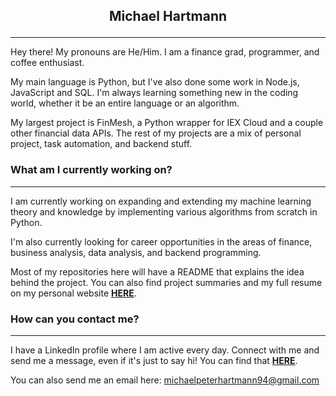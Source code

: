 

## <p align="center">Michael Hartmann<p>
---

Hey there! My pronouns are He/Him. I am a finance grad, programmer, and coffee enthusiast.

My main language is Python, but I've also done some work in Node.js, JavaScript and SQL. I'm always learning something new in the coding world, whether it be an entire language or an algorithm.

My largest project is FinMesh, a Python wrapper for IEX Cloud and a couple other financial data APIs. The rest of my projects are a mix of personal project, task automation, and backend stuff.

### What am I currently working on?
---

I am currently working on expanding and extending my machine learning theory and knowledge by implementing various algorithms from scratch in Python.
 
I'm also currently looking for career opportunities in the areas of finance, business analysis, data analysis, and backend programming.

Most of my repositories here will have a README that explains the idea behind the project. You can also find project summaries and my full resume on my personal website **[HERE](https://michaelphartmann.github.io/)**.

### How can you contact me?
---

I have a LinkedIn profile where I am active every day. Connect with me and send me a message, even if it's just to say hi! You can find that **[HERE](https://www.linkedin.com/in/michael-hartmann/)**.

You can also send me an email here: <michaelpeterhartmann94@gmail.com>


